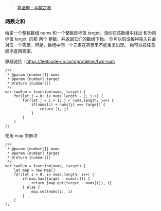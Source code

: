 >[算法题 - 两数之和](#两数之和)

### 两数之和
给定一个整数数组 nums 和一个整数目标值 target，请你在该数组中找出 和为目标值 target  的那 两个 整数，并返回它们的数组下标。
你可以假设每种输入只会对应一个答案。但是，数组中同一个元素在答案里不能重复出现。
你可以按任意顺序返回答案。

原题链接：https://leetcode-cn.com/problems/two-sum

```
/**
 * @param {number[]} nums
 * @param {number} target
 * @return {number[]}
 */
var twoSum = function(nums, target) {
    for(let i = 0; i< nums.length - 1; i++) {
        for(let j = i + 1; j < nums.length; j++) {
            if(nums[i] + nums[j] === target) {
                return [i, j]
            }
        }
    }
};
```
使用 map 来解决
```
/**
 * @param {number[]} nums
 * @param {number} target
 * @return {number[]}
 */
var twoSum = function(nums, target) {
    let map = new Map()
    for(let i = 0; i< nums.length; i++) {
        if(map.has(target - nums[i])) {
            return [map.get(target - nums[i]), i]
        } else {
            map.set(nums[i], i)
        }
    }
};
```
